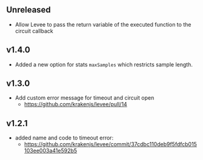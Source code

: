## Unreleased
- Allow Levee to pass the return variable of the executed function to the circuit callback

## v1.4.0
- Added a new option for stats `maxSamples` which restricts sample length.

## v1.3.0
- Add custom error message for timeout and circuit open
  - https://github.com/krakenjs/levee/pull/14

## v1.2.1

- added name and code to timeout error:
  - https://github.com/krakenjs/levee/commit/37cdbc110deb9f5fdfcb015103ee003a41e592b5
